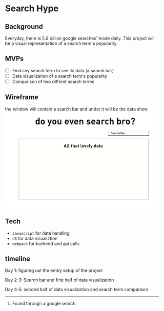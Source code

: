 # Search Hype

## Background
Everyday, there is 5.6 billion google searches¹ made daily. This project will be a visual representation of a search term's popularity.

## MVPs
- [ ] Find any search term to see its data (a search bar)
- [ ] Data visualization of a search term's popularity
- [ ] Comparison of two diffrent search terms

## Wireframe
the window will contain a search bar and under it will be the data show
![Image of Wireframe](https://github.com/ROTBOW/js_proj/blob/main/assets/images/wireframe.png)


## Tech

* `Javascript` for data handling
* `d3` for data visualiztion
* `webpack` for backend and api calls

## timeline

Day 1: figuring out the entiry setup of the project

Day 2-3: Search bar and first half of data visualization

Day 4-5: second half of data visualization and search term comparison




---
1. Found through a google search.
